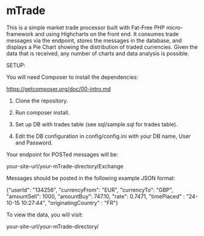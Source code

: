 # mTrade
This is a simple market trade processor built with Fat-Free PHP micro-framework and using Highcharts on the front end. It consumes trade messages via the endpoint, stores the messages in the database, and displays a Pie Chart showing the distribution of traded currencies. Given the data that is received, any number of charts and data analysis is possible.


SETUP:

You will need Composer to install the dependencies: 

https://getcomposer.org/doc/00-intro.md

1) Clone the repository.

2) Run composer install.

3) Set up DB with trades table (see sql/sample.sql for trades table).

4) Edit the DB configuration in config/config.ini with your DB name, User and Password.

Your endpoint for POSTed messages will be:

your-site-url/your-mTrade-directory/Exchange

Messages should be posted in the following example JSON format:

{"userId": "134256", "currencyFrom": "EUR", "currencyTo": "GBP", "amountSell": 1000, "amountBuy": 747.10, "rate": 0.7471, "timePlaced" : "24-10-15 10:27:44", "originatingCountry" : "FR"}

To view the data, you will visit:

your-site-url/your-mTrade-directory/

